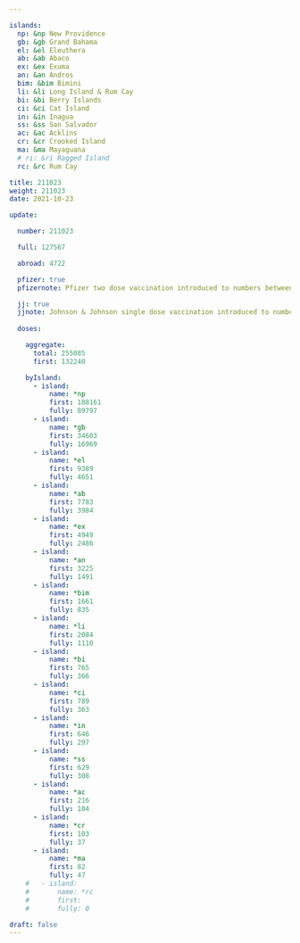 ```yaml
---

islands:
  np: &np New Providence
  gb: &gb Grand Bahama
  el: &el Eleuthera
  ab: &ab Abaco
  ex: &ex Exuma
  an: &an Andros
  bim: &bim Bimini
  li: &li Long Island & Rum Cay
  bi: &bi Berry Islands
  ci: &ci Cat Island
  in: &in Inagua
  ss: &ss San Salvador
  ac: &ac Acklins
  cr: &cr Crooked Island
  ma: &ma Mayaguana
  # ri: &ri Ragged Island
  rc: &rc Rum Cay

title: 211023
weight: 211023
date: 2021-10-23

update:

  number: 211023

  full: 127567

  abroad: 4722

  pfizer: true
  pfizernote: Pfizer two dose vaccination introduced to numbers between Saturday, Aug 07, 2021 and  Saturday, Aug 14, 2021 period.

  jj: true
  jjnote: Johnson & Johnson single dose vaccination introduced to numbers between Sat, Sep 4, 2021 and Fri, Sep 10, 2021 period.
  
  doses:

    aggregate:
      total: 255085
      first: 132240

    byIsland:
      - island:
          name: *np
          first: 188161
          fully: 89797
      - island:
          name: *gb
          first: 34603
          fully: 16969
      - island:
          name: *el
          first: 9389
          fully: 4651
      - island:
          name: *ab
          first: 7783
          fully: 3984
      - island:
          name: *ex
          first: 4949
          fully: 2486
      - island:
          name: *an
          first: 3225
          fully: 1491
      - island:
          name: *bim
          first: 1661
          fully: 835
      - island:
          name: *li
          first: 2084
          fully: 1110
      - island:
          name: *bi
          first: 765
          fully: 366
      - island:
          name: *ci
          first: 789
          fully: 363
      - island:
          name: *in
          first: 646
          fully: 297
      - island:
          name: *ss
          first: 629
          fully: 308
      - island:
          name: *ac
          first: 216
          fully: 104
      - island:
          name: *cr
          first: 103
          fully: 37
      - island:
          name: *ma
          first: 82
          fully: 47
    #   - island:
    #       name: *rc
    #       first: 
    #       fully: 0

draft: false
---
```


